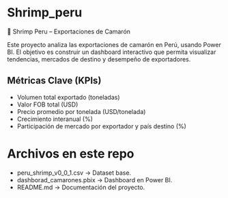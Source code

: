 # Shrimp_peru
🦐 Shrimp Peru – Exportaciones de Camarón

Este proyecto analiza las exportaciones de camarón en Perú, usando Power BI. El objetivo es construir un dashboard interactivo que permita visualizar tendencias, mercados de destino y desempeño de exportadores.

## Métricas Clave (KPIs)

- Volumen total exportado (toneladas)
- Valor FOB total (USD)
- Precio promedio por tonelada (USD/tonelada)
- Crecimiento interanual (%)
- Participación de mercado por exportador y país destino (%)

# Archivos en este repo

- peru_shrimp_v0_0_1.csv → Dataset base.
- dashborad_camarones.pbix → Dashboard en Power BI.
- README.md → Documentación del proyecto.